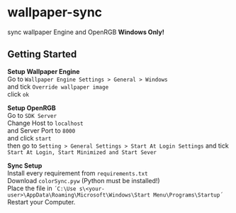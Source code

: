# wallpaper-sync

sync wallpaper Engine and OpenRGB
**Windows Only!**

## Getting Started
**Setup Wallpaper Engine**   
Go to ```Wallpaper Engine Settings > General > Windows```   
and tick ```Override wallpaper image```   
click ```ok```   
   
**Setup OpenRGB**   
Go to ```SDK Server```   
Change Host to ```localhost```   
and Server Port to ```8000```   
and click ```start```   
then go to ```Setting > General Settings > Start At Login Settings```
and tick ```Start At Login, Start Minimized and Start Sever```

**Sync Setup**   
Install every requirement from ```requirements.txt```   
Download ```colorSync.pyw``` (Python must be installed!)   
Place the file in ```´C:\Use s\<your-user>\AppData\Roaming\Microsoft\Windows\Start Menu\Programs\Startup´```   
Restart your Computer.   
